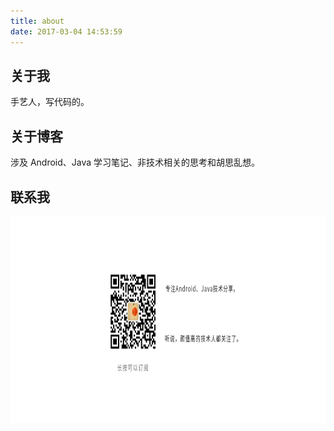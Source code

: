 ```yaml
---
title: about
date: 2017-03-04 14:53:59
---
```


## 关于我

手艺人，写代码的。

## 关于博客

涉及 Android、Java 学习笔记、非技术相关的思考和胡思乱想。

## 联系我

<img src="https://raw.githubusercontent.com/zywudev/blog-source/master/image/qrcode_jaqen_with_word.png"  height="330" >

